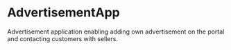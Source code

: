 # AdvertisementApp
Advertisement application enabling adding own advertisement on the portal and contacting customers with sellers.
